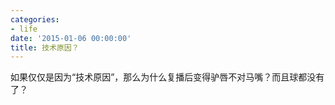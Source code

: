 ```yaml
---
categories:
- life
date: '2015-01-06 00:00:00'
title: 技术原因？
---
```


如果仅仅是因为“技术原因”，那么为什么复播后变得驴唇不对马嘴？而且球都没有了？